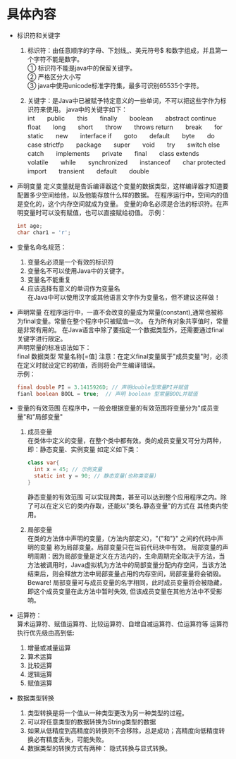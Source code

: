 # 具体內容

- 标识符和关键字
  1. 标识符：由任意顺序的字母、下划线_、美元符号$ 和数字组成，并且第一个字符不能是数字。<br>
     ① 标识符不能是java中的保留关键字。<br>
     ② 严格区分大小写<br>
     ③ java中使用unicode标准字符集，最多可识别65535个字符。
     
  2. 关键字：是Java中已被赋予特定意义的一些单词，不可以把这些字作为标识符来使用。
  java中的关键字如下：<br>
  int　　public　　this　　finally　　boolean　　abstract
  continue　　float　　long　　short　　throw　　throws
  return　　break　　for　　static　　new　　interface
  if　　goto　　default　　byte　　do　　case
  strictfp　　package　　super　　void　　try　　switch
  else　　catch　　implements　　private　　final　　class
  extends　　volatile　　while　　synchronized　　instanceof　　char
  protected　　import　　transient　　default　　double
  
- 声明变量
  定义变量就是告诉编译器这个变量的数据类型，这样编译器才知道要配置多少空间给他，以及他能存放什么样的数据。
  在程序运行中，空间内的值是变化的，这个内存空间就成为变量。
  变量的命名必须是合法的标识符。在声明变量时可以没有赋值，也可以直接赋给初值。
  示例：
  ```java
  int age;
  char char1 = 'r';
  ```
- 变量名命名规范：<br>
  1. 变量名必须是一个有效的标识符<br>
  2. 变量名不可以使用Java中的关键字。<br>
  3. 变量名不能重复<br>
  4. 应该选择有意义的单词作为变量名<br>
  在Java中可以使用汉字或其他语言文字作为变量名，但不建议这样做！
  
- 声明常量
      在程序运行中，一直不会改变的量成为常量(constant),通常也被称为final变量。常量在整个程序中只被赋值一次。
      在为所有对象共享值时，常量是非常有用的。
      在Java语言中除了要指定一个数据类型外，还需要通过final关键字进行限定。<br>
      声明常量的标准语法如下：<br>
      final 数据类型 常量名称[=值]
      注意：在定义final变量属于"成员变量"时，必须在定义时就设定它的初值，否则将会产生编译错误。  
      示例：
      
   ```java
   final double PI = 3.1415926D; // 声明double型常量PI并赋值
   fianl boolean BOOL = true;  // 声明 boolean 型常量BOOL并赋值
   ```
   
- 变量的有效范围
   在程序中，一般会根据变量的有效范围将变量分为"成员变量"和"局部变量"<br>
  1. 成员变量<br>
  在类体中定义的变量，在整个类中都有效。类的成员变量又可分为两种，
  即：静态变量、实例变量 
      如定义如下类：
      ```java
      class var{
        int x = 45; // 示例变量
        static int y = 90; // 静态变量(也称类变量)
      }
      ```
     静态变量的有效范围
     可以实现跨类，甚至可以达到整个应用程序之内。除了可以在定义它的类内存取，还能以"类名.静态变量"的方式在
     其他类内使用。
       
  2. 局部变量<br>
  在类的方法体中声明的变量，(方法内部定义)，"{"和"}" 之间的代码中声明的变量 称为局部变量。局部变量只在当前代码块中有效。
  局部变量的声明周期：因为局部变量是定义在方法内的，生命周期完全取决于方法，当方法被调用时，Java虚拟机为方法中的局部变量分配内存空间，当该方法结束后，则会释放方法中局部变量占用的内存空间，局部变量将会销毁。
  Beware! 局部变量可与成员变量的名字相同，此时成员变量将会被隐藏，即这个成员变量在此方法中暂时失效, 但该成员变量在其他方法中不受影响。 
  
- 运算符：<br>
  算术运算符、赋值运算符、比较运算符、自增自减运算符、位运算符等
  运算符执行优先级由高到低:
  1. 增量或减量运算
  2. 算术运算
  3. 比较运算
  4. 逻辑运算
  5. 赋值运算
  
- 数据类型转换
  1. 类型转换是将一个值从一种类型更改为另一种类型的过程。
  2. 可以将任意类型的数据转换为String类型的数据
  3. 如果从低精度到高精度的转换则不会移除，总是成功；高精度向低精度转换必有精度丢失，可能失败。
  4. 数据类型的转换方式有两种： 隐式转换与显式转换。